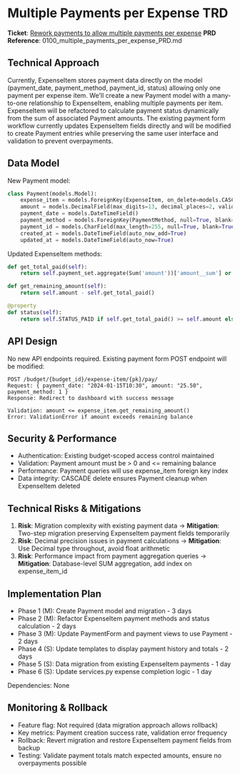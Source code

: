 # Multiple Payments per Expense TRD

**Ticket**: [Rework payments to allow multiple payments per expense](https://github.com/MarcinOrlowski/pyggy-expense-tracker/issues/100)
**PRD Reference**: 0100_multiple_payments_per_expense_PRD.md

## Technical Approach

Currently, ExpenseItem stores payment data directly on the model (payment_date, payment_method, payment_id, status) allowing only one payment per expense item. We'll create a new Payment model with a many-to-one relationship to ExpenseItem, enabling multiple payments per item. ExpenseItem will be refactored to calculate payment status dynamically from the sum of associated Payment amounts. The existing payment form workflow currently updates ExpenseItem fields directly and will be modified to create Payment entries while preserving the same user interface and validation to prevent overpayments.

## Data Model

New Payment model:
```python
class Payment(models.Model):
    expense_item = models.ForeignKey(ExpenseItem, on_delete=models.CASCADE)
    amount = models.DecimalField(max_digits=13, decimal_places=2, validators=[MinValueValidator(0.01)])
    payment_date = models.DateTimeField()
    payment_method = models.ForeignKey(PaymentMethod, null=True, blank=True, on_delete=models.SET_NULL)
    payment_id = models.CharField(max_length=255, null=True, blank=True)
    created_at = models.DateTimeField(auto_now_add=True)
    updated_at = models.DateTimeField(auto_now=True)
```

Updated ExpenseItem methods:
```python
def get_total_paid(self):
    return self.payment_set.aggregate(Sum('amount'))['amount__sum'] or Decimal('0.00')

def get_remaining_amount(self):
    return self.amount - self.get_total_paid()

@property
def status(self):
    return self.STATUS_PAID if self.get_total_paid() >= self.amount else self.STATUS_PENDING
```

## API Design

No new API endpoints required. Existing payment form POST endpoint will be modified:

```text
POST /budget/{budget_id}/expense-item/{pk}/pay/
Request: { payment_date: "2024-01-15T10:30", amount: "25.50", payment_method: 1 }
Response: Redirect to dashboard with success message

Validation: amount <= expense_item.get_remaining_amount()
Error: ValidationError if amount exceeds remaining balance
```

## Security & Performance

- Authentication: Existing budget-scoped access control maintained
- Validation: Payment amount must be > 0 and <= remaining balance  
- Performance: Payment queries will use expense_item foreign key index
- Data integrity: CASCADE delete ensures Payment cleanup when ExpenseItem deleted

## Technical Risks & Mitigations

1. **Risk**: Migration complexity with existing payment data → **Mitigation**: Two-step migration preserving ExpenseItem payment fields temporarily
2. **Risk**: Decimal precision issues in payment calculations → **Mitigation**: Use Decimal type throughout, avoid float arithmetic
3. **Risk**: Performance impact from payment aggregation queries → **Mitigation**: Database-level SUM aggregation, add index on expense_item_id

## Implementation Plan

- Phase 1 (M): Create Payment model and migration - 3 days
- Phase 2 (M): Refactor ExpenseItem payment methods and status calculation - 2 days  
- Phase 3 (M): Update PaymentForm and payment views to use Payment - 2 days
- Phase 4 (S): Update templates to display payment history and totals - 2 days
- Phase 5 (S): Data migration from existing ExpenseItem payments - 1 day
- Phase 6 (S): Update services.py expense completion logic - 1 day

Dependencies: None

## Monitoring & Rollback

- Feature flag: Not required (data migration approach allows rollback)
- Key metrics: Payment creation success rate, validation error frequency
- Rollback: Revert migration and restore ExpenseItem payment fields from backup
- Testing: Validate payment totals match expected amounts, ensure no overpayments possible